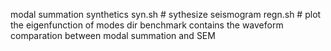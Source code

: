 modal summation synthetics
syn.sh # sythesize seismogram
regn.sh # plot the eigenfunction of modes
dir benchmark contains the waveform comparation between modal summation and SEM
